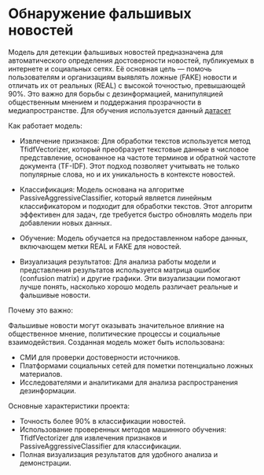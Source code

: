 # Обнаружение фальшивых новостей

Модель для детекции фальшивых новостей предназначена для автоматического определения достоверности новостей, публикуемых в интернете и социальных сетях. Её основная цель — помочь пользователям и организациям выявлять ложные (FAKE) новости и отличать их от реальных (REAL) с высокой точностью, превышающей 90%. Это важно для борьбы с дезинформацией, манипуляцией общественным мнением и поддержания прозрачности в медиапространстве. Для обучения используется данный [датасет](https://storage.yandexcloud.net/academy.ai/practica/fake_news.csv)


Как работает модель:

* Извлечение признаков: Для обработки текстов используется метод TfidfVectorizer, который преобразует текстовые данные в числовое представление, основанное на частоте терминов и обратной частоте документа (TF-IDF). Этот подход позволяет учитывать не только популярные слова, но и их уникальность в контексте новостей.

* Классификация: Модель основана на алгоритме PassiveAggressiveClassifier, который является линейным классификатором и подходит для обработки текстов. Этот алгоритм эффективен для задач, где требуется быстро обновлять модель при добавлении новых данных.

* Обучение: Модель обучается на предоставленном наборе данных, включающем метки REAL и FAKE для новостей.

* Визуализация результатов: Для анализа работы модели и представления результатов используется матрица ошибок (confusion matrix) и другие графики. Эти визуализации помогают лучше понять, насколько хорошо модель различает реальные и фальшивые новости.

Почему это важно:

Фальшивые новости могут оказывать значительное влияние на общественное мнение, политические процессы и социальные взаимодействия. Созданная модель может быть использована:

* СМИ для проверки достоверности источников.
* Платформами социальных сетей для пометки потенциально ложных материалов.
* Исследователями и аналитиками для анализа распространения дезинформации.

Основные характеристики проекта:

* Точность более 90% в классификации новостей.
* Использование проверенных методов машинного обучения: TfidfVectorizer для извлечения признаков и PassiveAggressiveClassifier для классификации.
* Полная визуализация результатов для удобного анализа и демонстрации.

